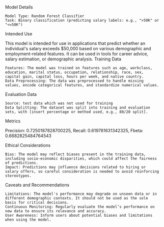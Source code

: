 Model Details

    Model Type: Random Forest Classifier
    Task: Binary classification (predicting salary labels: e.g., ">50K" or "<=50K")

Intended Use

This model is intended for use in applications that predict whether an individual's salary exceeds $50,000 based on various demographic and employment-related features. It can be used in tools for career advice, salary estimation, or demographic analysis.
Training Data

    Features: The model was trained on features such as age, workclass, education, marital status, occupation, relationship, race, sex, capital gain, capital loss, hours per week, and native country.
    Data Preprocessing: The data was preprocessed to handle missing values, encode categorical features, and standardize numerical values.

Evaluation Data

    Source: test data which was not used for training
    Data Splitting: The dataset was split into training and evaluation sets, with [insert percentage or method used, e.g., 80/20 split].

Metrics

Precision: 0.7250187828700225, Recall: 0.619781631342325, Fbeta: 0.6682825484764543

Ethical Considerations

    Bias: The model may reflect biases present in the training data, including socio-economic disparities, which could affect the fairness of predictions.
    Impact: Predictions may influence decisions related to hiring or salary offers, so careful consideration is needed to avoid reinforcing stereotypes.

Caveats and Recommendations

    Limitations: The model's performance may degrade on unseen data or in different demographic contexts. It should not be used as the sole basis for critical decisions.
    Continuous Monitoring: Regularly evaluate the model’s performance on new data to ensure its relevance and accuracy.
    User Awareness: Inform users about potential biases and limitations when using the model.